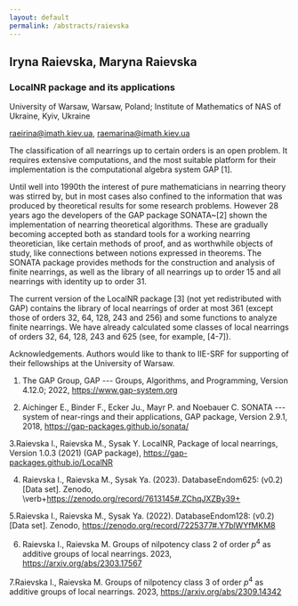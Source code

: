 ```yaml
---
layout: default
permalink: /abstracts/raievska
---
```


## Iryna Raievska, Maryna Raievska

### LocalNR package and its applications

University of Warsaw, Warsaw, Poland;
Institute of Mathematics of NAS of Ukraine, Kyiv, Ukraine

raeirina@imath.kiev.ua, raemarina@imath.kiev.ua


The classification of all nearrings up to certain orders is an open problem. It requires extensive computations, and the most suitable platform for their implementation is the computational algebra system GAP [1].

Until well into 1990th the interest of pure mathematicians in nearring theory was stirred by, but in most cases also confined to the information that was produced by theoretical results for some research problems. However 28 years ago the developers of the GAP package SONATA~[2] shown the implementation of nearring theoretical algorithms. These are gradually becoming accepted both as standard tools for a working nearring theoretician, like certain methods of proof, and as worthwhile objects of study, like connections between notions expressed in theorems. The SONATA package provides methods for the construction and analysis of finite nearrings, as well as the library of all nearrings up to order 15 and all nearrings with identity up to order 31.

The current version of the LocalNR package [3] (not yet redistributed with GAP) contains the library of local nearrings of order at most 361 (except those of orders 32, 64, 128, 243 and 256) and some functions to analyze finite nearrings. We have already calculated some classes of local nearrings of orders 32, 64, 128, 243 and 625 (see, for example, [4-7]).


Acknowledgements. Authors would like to thank to IIE-SRF for supporting of their fellowships at the University of Warsaw.


1. The GAP Group, GAP --- Groups, Algorithms, and Programming, Version 4.12.0; 2022,
 https://www.gap-system.org

2. Aichinger E., Binder F., Ecker Ju., Mayr P. and  Noebauer C. SONATA --- system of near-rings and their applications, GAP package, Version 2.9.1, 2018,
 https://gap-packages.github.io/sonata/

3.Raievska I., Raievska M., Sysak Y. LocalNR, Package of local nearrings, Version 1.0.3 (2021) (GAP package),
 https://gap-packages.github.io/LocalNR

4. Raievska I., Raievska M., Sysak Ya. (2023). DatabaseEndom625: (v0.2) [Data set]. Zenodo,
 \verb+https://zenodo.org/record/7613145#.ZChqJXZBy39+

5.Raievska I., Raievska M., Sysak Ya. (2022). DatabaseEndom128: (v0.2) [Data set]. Zenodo,
 https://zenodo.org/record/7225377#.Y7blWYfMKM8

6. Raievska I., Raievska M. Groups of nilpotency class 2 of order $p^4$ as additive groups of local nearrings. 2023,
 https://arxiv.org/abs/2303.17567

7.Raievska I., Raievska M. Groups of nilpotency class 3 of order $p^4$ as additive groups of local nearrings. 2023,
 https://arxiv.org/abs/2309.14342


